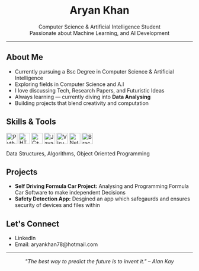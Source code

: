 <h1 align="center"> Aryan Khan</h1>
<p align="center">
    Computer Science & Artificial Intelligence Student <br>
    Passionate about Machine Learning, and AI Development 
</p>

<hr>

<h2> About Me</h2>
<ul>
  <li> Currently pursuing a Bsc Degree in Computer Science & Artificial Intelligence</li>
  <li> Exploring fields in Computer Science and A.I</li>
  <li> I love discussing Tech, Research Papers, and Futuristic Ideas</li>
  <li> Always learning — currently diving into <strong>Data Analysing </strong></li>
  <li> Building projects that blend creativity and computation</li>
</ul>

<h2>Skills & Tools</h2>

<div>
  <img src="https://cdn.jsdelivr.net/gh/devicons/devicon/icons/python/python-original.svg" alt="Python" width="30"/>
  <img src="https://cdn.jsdelivr.net/gh/devicons/devicon/icons/html5/html5-original.svg" alt="HTML" width="30"/>
  <img src="https://cdn.jsdelivr.net/gh/devicons/devicon/icons/cplusplus/cplusplus-original.svg" alt="C++" width="30"/>
  <img src="https://cdn.jsdelivr.net/gh/devicons/devicon/icons/java/java-original.svg" alt="Java" width="30"/>
  <img src="https://cdn.jsdelivr.net/gh/devicons/devicon/icons/visualstudio/visualstudio-plain.svg" alt="Visual Studio" width="30"/>
  <img src="https://cdn.jsdelivr.net/gh/devicons/devicon/icons/netbeans/netbeans-original.svg" alt="NetBeans" width="30"/>
  <img src="https://files.svgcdn.io/logos/brackets.png" alt="Brackets" width="30"/>

</div>

<p>Data Structures, Algorithms, Object Oriented Programming</p>






<h2> Projects</h2>
<ul>
  <li><strong>Self Driving Formula Car Project: </strong> Analysing and Programming Formula Car Software to make independent Decisions </li>
  <li><strong>Safety Detection App:</strong> Desgined an app which safegaurds and ensures security of devices and files within</li>
</ul>

<h2> Let's Connect</h2>
<ul>
  <li> <a [href="[https://www.linkedin.com/in/yourprofile](https://eur03.safelinks.protection.outlook.com/?url=https%3A%2F%2Fwww.linkedin.com%2Fin%2Faryan-khan-a0183526b%3Futm_source%3Dshare%26utm_campaign%3Dshare_via%26utm_content%3Dprofile%26utm_medium%3Dandroid_app&data=05%7C02%7CQ2590504%40tees.ac.uk%7Cd5787073ef9e46c019ed08de0fc237ff%7C43d2115ba55e46b69df7b03388ecfc60%7C0%7C1%7C638965523997748064%7CUnknown%7CTWFpbGZsb3d8eyJFbXB0eU1hcGkiOnRydWUsIlYiOiIwLjAuMDAwMCIsIlAiOiJXaW4zMiIsIkFOIjoiTWFpbCIsIldUIjoyfQ%3D%3D%7C40000%7C%7C%7C&sdata=hwu0K9wyRdBmVzf6iKUB3dngrOBjJpWLsKNCYWi8%2BMA%3D&reserved=0)](https://www.linkedin.com/in/aryan-khan-a0183526b/)">LinkedIn</a></li>
  <li> Email: aryankhan78@hotmail.com</li>
</ul>

<hr>

<p align="center">
  <em>"The best way to predict the future is to invent it." – Alan Kay</em>
</p>

